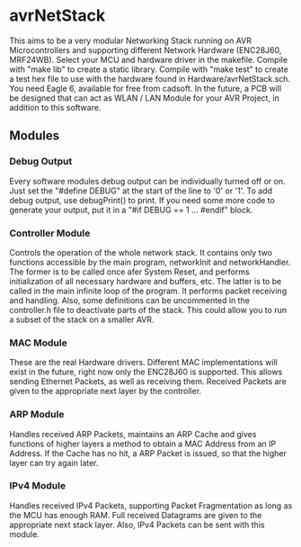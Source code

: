 # avrNetStack 

This aims to be a very modular Networking Stack running on AVR Microcontrollers and supporting different Network Hardware (ENC28J60, MRF24WB).
Select your MCU and hardware driver in the makefile.
Compile with "make lib" to create a static library.
Compile with "make test" to create a test hex file to use with the hardware found in Hardware/avrNetStack.sch. You need Eagle 6, available for free from cadsoft.
In the future, a PCB will be designed that can act as WLAN / LAN Module for your AVR Project, in addition to this software.

## Modules

### Debug Output

Every software modules debug output can be individually turned off or on. Just set the "#define DEBUG" at the start of the line to '0' or '1'. To add debug output, use debugPrint() to print. If you need some more code to generate your output, put it in a "#if DEBUG == 1 ... #endif" block.

### Controller Module

Controls the operation of the whole network stack. It contains only two functions accessible by the main program, networkInit and networkHandler. The former is to be called once afer System Reset, and performs initialization of all necessary hardware and buffers, etc. The latter is to be called in the main infinite loop of the program. It performs packet receiving and handling. Also, some definitions can be uncommented in the controller.h file to deactivate parts of the stack. This could allow you to run a subset of the stack on a smaller AVR.

### MAC Module

These are the real Hardware drivers. Different MAC implementations will exist in the future, right now only the ENC28J60 is supported. This allows sending Ethernet Packets, as well as receiving them. Received Packets are given to the appropriate next layer by the controller.

### ARP Module

Handles received ARP Packets, maintains an ARP Cache and gives functions of higher layers a method to obtain a MAC Address from an IP Address. If the Cache has no hit, a ARP Packet is issued, so that the higher layer can try again later.

### IPv4 Module

Handles received IPv4 Packets, supporting Packet Fragmentation as long as the MCU has enough RAM. Full received Datagrams are given to the appropriate next stack layer. Also, IPv4 Packets can be sent with this module.
